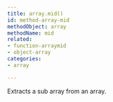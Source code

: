 ```yaml
---
title: array.mid()
id: method-array-mid
methodObject: array
methodName: mid
related:
- function-arraymid
- object-array
categories:
- array

---
```


Extracts a sub array from an array.
